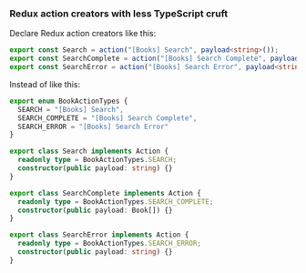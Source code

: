 ### Redux action creators with less TypeScript cruft

Declare Redux action creators like this:

```ts
export const Search = action("[Books] Search", payload<string>());
export const SearchComplete = action("[Books] Search Complete", payload<Book[]>());
export const SearchError = action("[Books] Search Error", payload<string>());
```

Instead of like this:

```ts
export enum BookActionTypes {
  SEARCH = "[Books] Search",
  SEARCH_COMPLETE = "[Books] Search Complete",
  SEARCH_ERROR = "[Books] Search Error"
}

export class Search implements Action {
  readonly type = BookActionTypes.SEARCH;
  constructor(public payload: string) {}
}

export class SearchComplete implements Action {
  readonly type = BookActionTypes.SEARCH_COMPLETE;
  constructor(public payload: Book[]) {}
}

export class SearchError implements Action {
  readonly type = BookActionTypes.SEARCH_ERROR;
  constructor(public payload: string) {}
}
```

<script>
    (function(i,s,o,g,r,a,m){i['GoogleAnalyticsObject']=r;i[r]=i[r]||function(){
    (i[r].q=i[r].q||[]).push(arguments)},i[r].l=1*new Date();a=s.createElement(o),
    m=s.getElementsByTagName(o)[0];a.async=1;a.src=g;m.parentNode.insertBefore(a,m)
    })(window,document,'script','https://www.google-analytics.com/analytics.js','ga');
    ga('create', 'UA-103034213-2', 'auto');
    ga('send', 'pageview');
</script>